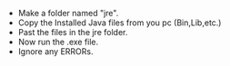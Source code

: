 - Make a folder named "jre".
- Copy the Installed Java files from you pc (Bin,Lib,etc.)
- Past the files in the jre folder.
- Now run the .exe file.
- Ignore any ERRORs.
